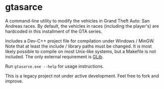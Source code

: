 # gtasarce

A command-line utility to modify the vehicles in Grand Theft Auto: San
Andreas races. By default, the vehicles in races (including the
player's) are hardcoded in this installment of the GTA series.

Includes a Dev-C++ project file for compilation under Windows / MinGW.
Note that at least the include / library paths must be changed. It is
most likely possible to compile on most Unix-like systems, but a
Makefile is not included. The only external requirement is
[GLib](https://developer.gnome.org/glib/stable/).

Run `gtasarce.exe --help` for usage instructions.

This is a legacy project not under active development. Feel free to fork
and improve.

